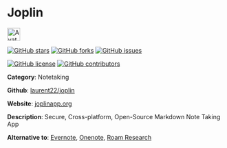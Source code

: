 
# Joplin 

<a href="https://joplinapp.org/"><img src="https://icons.duckduckgo.com/ip3/joplinapp.org.ico" alt="Avatar" width="30" height="30" /></a>

[![GitHub stars](https://img.shields.io/github/stars/laurent22/joplin.svg?style=social&label=Star&maxAge=2592000)](https://GitHub.com/laurent22/joplin/stargazers/) [![GitHub forks](https://img.shields.io/github/forks/laurent22/joplin.svg?style=social&label=Fork&maxAge=2592000)](https://GitHub.com/laurent22/joplin/network/) [![GitHub issues](https://img.shields.io/github/issues/laurent22/joplin.svg)](https://GitHub.com/Nlaurent22/joplin/issues/)

[![GitHub license](https://img.shields.io/github/license/laurent22/joplin.svg)](https://github.com/laurent22/joplin/blob/master/LICENSE) [![GitHub contributors](https://img.shields.io/github/contributors/laurent22/joplin.svg)](https://GitHub.com/laurent22/joplin/graphs/contributors/) 

**Category**: Notetaking

**Github**: [laurent22/joplin](https://github.com/laurent22/joplin)

**Website**: [joplinapp.org](https://joplinapp.org/)

**Description**:
Secure, Cross-platform, Open-Source  Markdown Note Taking App

**Alternative to**: [Evernote](https://evernote.com/), [Onenote](hhttps://www.onenote.com/n), [Roam Research](https://roamresearch.com/)
